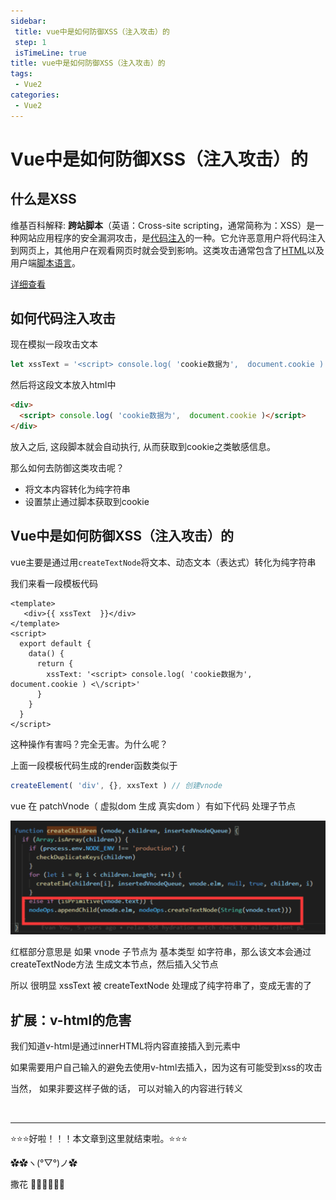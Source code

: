 ```yaml
---
sidebar: 
 title: vue中是如何防御XSS（注入攻击）的
 step: 1
 isTimeLine: true
title: vue中是如何防御XSS（注入攻击）的
tags:
 - Vue2
categories:
 - Vue2
---
```


# Vue中是如何防御XSS（注入攻击）的

## 什么是XSS

维基百科解释: **跨站脚本**（英语：Cross-site scripting，通常简称为：XSS）是一种网站应用程序的安全漏洞攻击，是[代码注入](https://zh.wikipedia.org/wiki/代碼注入)的一种。它允许恶意用户将代码注入到网页上，其他用户在观看网页时就会受到影响。这类攻击通常包含了[HTML](https://zh.wikipedia.org/wiki/HTML)以及用户端[脚本语言](https://zh.wikipedia.org/wiki/腳本語言)。

[详细查看](https://zh.wikipedia.org/wiki/%E8%B7%A8%E7%B6%B2%E7%AB%99%E6%8C%87%E4%BB%A4%E7%A2%BC)

## 如何代码注入攻击

现在模拟一段攻击文本

```js
let xssText = '<script> console.log( 'cookie数据为',  document.cookie ) </script>'
```

然后将这段文本放入html中

```html
<div>
  <script> console.log( 'cookie数据为',  document.cookie )</script>
</div>
```

放入之后, 这段脚本就会自动执行, 从而获取到cookie之类敏感信息。

那么如何去防御这类攻击呢？

- 将文本内容转化为纯字符串
- 设置禁止通过脚本获取到cookie

## Vue中是如何防御XSS（注入攻击）的

vue主要是通过用`createTextNode`将文本、动态文本（表达式）转化为纯字符串

我们来看一段模板代码

```vue
<template>
   <div>{{ xssText  }}</div>
</template>
<script>
  export default {
    data() {
      return {
        xssText: '<script> console.log( 'cookie数据为',  document.cookie ) <\/script>'
      }
    }
  }
</script>
```

这种操作有害吗？完全无害。为什么呢？

上面一段模板代码生成的render函数类似于

```js
createElement( 'div', {}, xxsText ) // 创建vnode
```

vue 在 patchVnode（ 虚拟dom 生成 真实dom ）有如下代码 处理子节点

<img src="./assets/defense-xss.png" alt="defense-xss" style="zoom:50%;" />

红框部分意思是 如果 vnode 子节点为 基本类型 如字符串，那么该文本会通过createTextNode方法 生成文本节点，然后插入父节点

所以 很明显 xssText 被 createTextNode 处理成了纯字符串了，变成无害的了

## 扩展：v-html的危害

我们知道v-html是通过innerHTML将内容直接插入到元素中

如果需要用户自己输入的避免去使用v-html去插入，因为这有可能受到xss的攻击

当然， 如果非要这样子做的话， 可以对输入的内容进行转义

<br/>
<hr />

⭐️⭐️⭐️好啦！！！本文章到这里就结束啦。⭐️⭐️⭐️

✿✿ヽ(°▽°)ノ✿

撒花 🌸🌸🌸🌸🌸🌸
